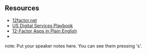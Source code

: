 ##  Resources

* [12factor.net](http://12factor.net)
* [US Digital Services Playbook](http://playbook.cio.gov)
* [12-Factor Apps in Plain English](http://www.clearlytech.com/2014/01/04/12-factor-apps-plain-english/)
* 

note:
    Put your speaker notes here.
    You can see them pressing 's'.
